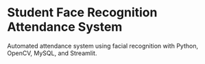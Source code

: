 # Student Face Recognition Attendance System
Automated attendance system using facial recognition with Python, OpenCV, MySQL, and Streamlit.
